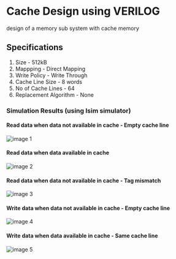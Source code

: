 # Cache Design using VERILOG
design of a memory sub system with cache memory

## Specifications
  1. Size                  - 512kB
  2. Mappping              - Direct Mapping
  3. Write Policy          - Write Through
  4. Cache Line Size       - 8 words
  5. No of Cache Lines     - 64
  6. Replacement Algorithm - None
  
  ### Simulation Results (using Isim simulator)
  #### Read data when data not available in cache - Empty cache line 
  ![image 1](https://github.com/damithkawshan/Cache-Design-VERILOG/blob/master/simulation%20results/data%20not%20in%20cache.png)
  #### Read data when data available in cache
  ![image 2](https://github.com/damithkawshan/Cache-Design-VERILOG/blob/master/simulation%20results/data%20in%20cache.png)
   #### Read data when data not available in cache - Tag mismatch
  ![image 3](https://github.com/damithkawshan/Cache-Design-VERILOG/blob/master/simulation%20results/no_data_valid_line.png)
   #### Write data when data not available in cache - Empty cache line 
  ![image 4](https://github.com/damithkawshan/Cache-Design-VERILOG/blob/master/simulation%20results/write_data_not_exist_cline.png)
  #### Write data when data available in cache - Same cache line 
  ![image 5](https://github.com/damithkawshan/Cache-Design-VERILOG/blob/master/simulation%20results/write_data_existing_cache_line_same_addr.png)
  

  
